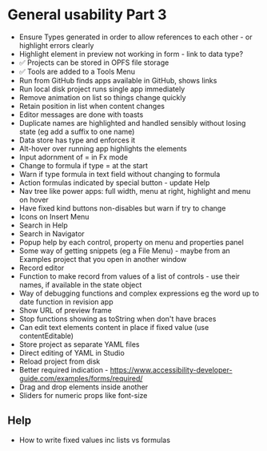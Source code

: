 General usability Part 3
========================

- Ensure Types generated in order to allow references to each other - or highlight errors clearly
- Highlight element in preview not working in form - link to data type?
- ✅ Projects can be stored in OPFS file storage
- ✅ Tools are added to a Tools Menu
- Run from GitHub finds apps available in GitHub, shows links
- Run local disk project runs single app immediately
- Remove animation on list so things change quickly
- Retain position in list when content changes
- Editor messages are done with toasts
- Duplicate names are highlighted and handled sensibly without losing state (eg add a suffix to one name)
- Data store has type and enforces it
- Alt-hover over running app highlights the elements
- Input adornment of = in Fx mode
- Change to formula if type = at the start
- Warn if type formula in text field without changing to formula
- Action formulas indicated by special button - update Help
- Nav tree like power apps:  full width, menu at right, highlight and menu on hover
- Have fixed kind buttons non-disables but warn if try to change
- Icons on Insert Menu
- Search in Help
- Search in Navigator
- Popup help by each control, property on menu and properties panel
- Some way of getting snippets (eg a File Menu) - maybe from an Examples project that you open in another window
- Record editor
- Function to make record from values of a list of controls - use their names, if available in the state object
- Way of debugging functions and complex expressions eg the word up to date function in revision app
- Show URL of preview frame
- Stop functions showing as toString when don't have braces
- Can edit text elements content in place if fixed value (use contentEditable)
- Store project as separate YAML files
- Direct editing of YAML in Studio
- Reload project from disk
- Better required indication - https://www.accessibility-developer-guide.com/examples/forms/required/
- Drag and drop elements inside another
- Sliders for numeric props like font-size

Help
----

- How to write fixed values inc lists vs formulas
